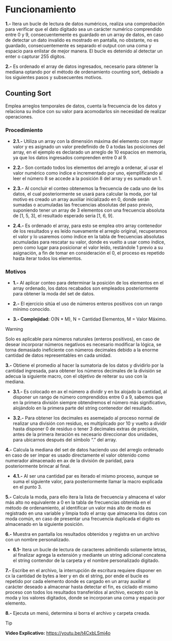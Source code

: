 # Funcionamiento

**1.-** Itera un bucle de lectura de datos numéricos, realiza una comprobación para verificar que el dato digitado sea un carácter numérico comprendido entre 0 y 9, consecuentemente es guardado en un array de datos, en caso de detectar un dato invalido es mostrado en pantalla, no obstante, no es guardado, consecuentemente es separado el output con una coma y espacio para enlistar de mejor manera. El bucle es detenido al detectar un enter o capturar 255 dígitos.

**2.-** Es ordenado el array de datos ingresados, necesario para obtener la mediana optando por el método de ordenamiento counting sort, debiado a los siguientes pasos y subsecuentes motivos.

## Counting Sort
Emplea arreglos temporales de datos, cuenta la frecuencia de los datos y relaciona su índice con su valor para acomodarlos sin necesidad de realizar operaciones.

### Procedimiento

 - **2.1.-** Utiliza un array con la dimensión máxima del elemento con mayor valor y es asignado un valor predefinido de 0 a todas las posiciones del array, en el ejemplo es declarado un arreglo de 10 espacios en memoria, ya que los datos ingresados comprenden entre 0 al 9.

  - **2.2.-** Son contado todos los elementos del arreglo a ordenar, al usar el valor numérico como índice e incrementado por uno, ejemplificando al leer el número 8 se accede a la posición 8 del array y es sumado un 1.

  - **2.3.-** Al concluir el conteo obtenemos la frecuencia de cada uno de los datos, el cual posteriormente se usará para calcular la moda, por tal motivo es creado un array auxiliar inicializado en 0, donde serán sumadas o acumuladas las frecuencias absolutas del paso previo, suponiendo tener un array de 3 elementos con una frecuencia absoluta de [1, 5, 3], el resultado esperado seria [1, 6, 9].

  - **2.4.-** Es ordenado el array, para esto se emplea otro array contenedor de los resultados y es leído nuevamente el arreglo original, recuperamos el valor y lo usaremos como índice en la tabla de frecuencias absolutas acumuladas para rescatar su valor, donde es vuelto a usar como índice, pero como lugar para posicionar el valor leído, restándole 1 previo a su asignación, a fin de tomar en consideración el 0, el proceso es repetido hasta iterar todos los elementos.

### Motivos

  - **1.-** Al aplicar conteo para determinar la posición de los elementos en el array ordenado, los datos recabados son empleados posteriormente para obtener la moda del set de datos.

  - **2.-** El ejercicio sitúa el uso de números enteros positivos con un rango mínimo conocido.

  - **3.- Complejidad:** O(N * M), N = Cantidad Elementos, M = Valor Máximo.

> [!WARNING]
>	Solo es aplicable para números naturales (enteros positivos), en caso de desear incorporar números negativos es necesario modificar la lógica, se torna demasiado ineficiente con números decimales debido a la enorme cantidad de datos representables en cada unidad.

**3.-** Obtiene el promedio al hacer la sumatoria de los datos y dividirlo por la cantidad ingresada, para obtener los números decimales de la división se adecua la siguiente macro, con el objetivo de reiterar su uso con la mediana.

  - **3.1.-** Es colocado en ax el número a dividir y en bx alojado la cantidad, al disponer un rango de número comprendidos entre 0 a 9, sabemos que en la primera división siempre obtendremos el número más significativo, alojándolo en la primera parte del string contenedor del resultado.

  - **3.2.-** Para obtener los decimales es asemejado al proceso normal de realizar una división con residuo, es multiplicado por 10 y vuelto a dividir hasta disponer 0 de residuo o tener 3 decimales extras de precisión, antes de la primera iteración es necesario direccionar dos unidades, para ubicarnos después del símbolo “.”  del array.

**4.-** Calcula la mediana del set de datos haciendo uso del arreglo ordenado en caso de ser impar es usado directamente el valor obtenido como numerador almacenado en ax de la división de paridad, para posteriormente brincar al final.

  - **4.1.-** Al ser una cantidad par es iterado el mismo proceso, aunque se suma el siguiente valor, para posteriormente llamar la macro explicada en el punto 3.

**5.-** Calcula la moda, para ello itera la lista de frecuencia y almacena el valor más alto no equivalente a 0 en la tabla de frecuencias obtenida en el método de ordenamiento, al identificar un valor más alto de moda es registrado en una variable y limpia todo el array que almacena los datos con moda común, en caso de presentar una frecuencia duplicada el digito es almacenado en la siguiente posición.

**6.-** Muestra en pantalla los resultados obtenidos y registra en un archivo con un nombre personalizado.

  - **6.1-** Itera un bucle de lectura de caracteres admitiendo solamente letras, al finalizar agrega la extensión y mediante un string adicional concatena el string contendor de la carpeta y el nombre personalizado digitado.

**7.-** Escribe en el archivo, la interrupción de escritura requiere disponer en cx la cantidad de bytes a leer y en dx el string, por ende el bucle es repetido por cada elemento donde es cargado en un array auxiliar el carácter deseado a almacenar hasta detectar el fin, es ciclado el mismo proceso con todos los resultados transferidos al archivo, excepto con la moda y los valores digitados, donde se incorporan una coma y espacio por elemento.

**8.-** Ejecuta un menú, determina si borra el archivo y carpeta creada.

> [!TIP]
> **Video Explicativo:** https://youtu.be/t4CxbLSmj4o
